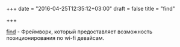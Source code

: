 +++
date = "2016-04-25T12:35:12+03:00"
draft = false
title = "find"

+++

<p><a href="https://github.com/schollz/find">find</a>&nbsp;- Фреймворк, который предоставляет возможность позиционирования по wi-fi девайсам.</p>

